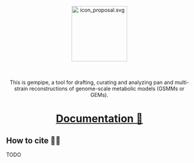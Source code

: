 <div align="center">
  <img src="docs/static/icon_proposal.svg" alt="icon_proposal.svg" height="150px">
</div>

<br>
<br>

<div align="center">
  <p>This is gempipe, a tool for drafting, curating and analyzing pan and multi-strain reconstructions of genome-scale metabolic models (GSMMs or GEMs).</p>
</div>

<h1 align="center">
    <a href="https://gempipe.readthedocs.io/en/latest/">Documentation 📖</a>
</h1>

## How to cite ✍🏼

TODO
